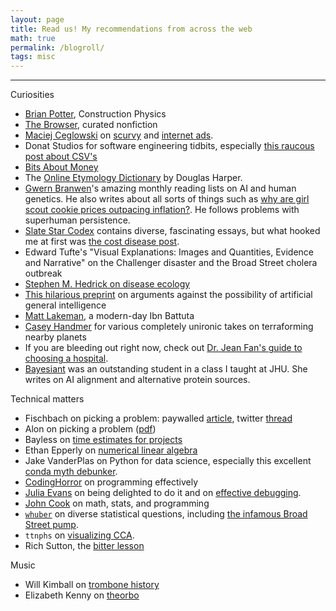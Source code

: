 ```yaml
---
layout: page
title: Read us! My recommendations from across the web
math: true
permalink: /blogroll/
tags: misc
---
```




---

Curiosities 

- [Brian Potter](https://www.construction-physics.com/), Construction Physics
- [The Browser](https://thebrowser.com/), curated nonfiction
- [Maciej Ceglowski](https://idlewords.com/about.htm) on [scurvy](https://idlewords.com/2010/03/scott_and_scurvy.htm) and [internet ads](https://idlewords.com/talks/what_happens_next_will_amaze_you.htm).
- Donat Studios for software engineering tidbits, especially [this raucous post about CSV's](https://donatstudios.com/Falsehoods-Programmers-Believe-About-CSVs)
- [Bits About Money](https://www.bitsaboutmoney.com/)
- The [Online Etymology Dictionary](https://www.etymonline.com/search?q=blog) by Douglas Harper.
- [Gwern Branwen](https://www.gwern.net/)'s amazing monthly reading lists on AI and human genetics. He also writes about all sorts of things such as [why are girl scout cookie prices outpacing inflation?](https://www.gwern.net/Girl-Scouts-and-good-governance). He follows problems with superhuman persistence.
- [Slate Star Codex](https://slatestarcodex.com) contains diverse, fascinating essays, but what hooked me at first was [the cost disease post](https://slatestarcodex.com/2017/02/09/considerations-on-cost-disease/).
- Edward Tufte's "Visual Explanations: Images and Quantities, Evidence and Narrative" on the Challenger disaster and the Broad Street cholera outbreak
- [Stephen M. Hedrick on disease ecology](https://www.ncbi.nlm.nih.gov/pmc/articles/PMC5711578/)
- [This hilarious preprint](https://arxiv.org/pdf/1703.10987.pdf) on arguments against the possibility of artificial general intelligence
- [Matt Lakeman](https://mattlakeman.org/), a modern-day Ibn Battuta
- [Casey Handmer](https://www.caseyhandmer.com/) for various completely unironic takes on terraforming nearby planets
- If you are bleeding out right now, check out [Dr. Jean Fan's guide to choosing a hospital](https://jef.works/blog/2024/04/22/hospital-shoppable-services/).
- [Bayesiant](https://thebayesiant.substack.com/) was an outstanding student in a class I taught at JHU. She writes on AI alignment and alternative protein sources. 

Technical matters

- Fischbach on picking a problem: paywalled [article](https://www.cell.com/cell/abstract/S0092-8674(24)00304-0), twitter [thread](https://x.com/mfgrp/status/1778440273988812835)
- Alon on picking a problem ([pdf](https://www.weizmann.ac.il/mcb/alon/sites/mcb.UriAlon/files/uploads/nurturing/howtochoosegoodproblem.pdf))
- Bayless on [time estimates for projects](https://thesearesystems.substack.com/p/task-estimation-conquering-hofstadters)
- Ethan Epperly on [numerical linear algebra](https://www.ethanepperly.com/index.php/blog/)
- Jake VanderPlas on Python for data science, especially this excellent [conda myth debunker](http://jakevdp.github.io/blog/2016/08/25/conda-myths-and-misconceptions/).
- [CodingHorror](https://blog.codinghorror.com/) on programming effectively 
- [Julia Evans](https://jvns.ca/about/) on being delighted to do it and on [effective debugging](https://jvns.ca/blog/2022/12/08/a-debugging-manifesto/).
- [John Cook](https://www.johndcook.com/blog/) on math, stats, and programming
- [`whuber`](https://stats.stackexchange.com/users/919/whuber) on diverse statistical questions, including [the infamous Broad Street pump](https://stats.stackexchange.com/questions/297504/what-statistical-model-or-algorithm-could-be-used-to-solve-the-john-snow-cholera).
- `ttnphs` on [visualizing CCA](https://stats.stackexchange.com/questions/65692/how-to-visualize-what-canonical-correlation-analysis-does-in-comparison-to-what/65817#65817).
- Rich Sutton, the [bitter lesson](http://www.incompleteideas.net/IncIdeas/BitterLesson.html)

Music

- Will Kimball on [trombone history](http://kimballtrombone.com/trombone-history-timeline/)
- Elizabeth Kenny on [theorbo](https://www.youtube.com/watch?v=eVabz8LneI4)